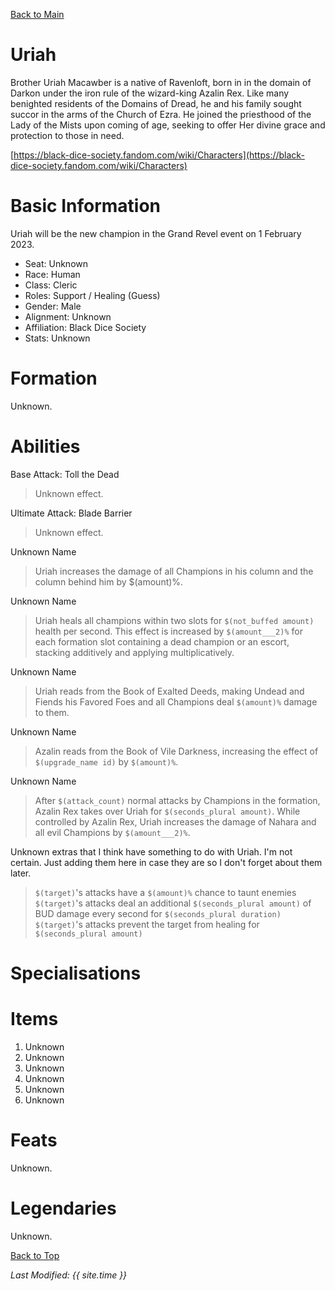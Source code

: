 [Back to Main](index.md)

<!-- ![Profile Picture](images/profile_uriah.png) -->

# Uriah

Brother Uriah Macawber is a native of Ravenloft, born in in the domain of Darkon under the iron rule of the wizard-king Azalin Rex. Like many benighted residents of the Domains of Dread, he and his family sought succor in the arms of the Church of Ezra. He joined the priesthood of the Lady of the Mists upon coming of age, seeking to offer Her divine grace and protection to those in need.

[https://black-dice-society.fandom.com/wiki/Characters](https://black-dice-society.fandom.com/wiki/Characters)

# Basic Information

Uriah will be the new champion in the Grand Revel event on 1 February 2023.

* Seat: Unknown
* Race: Human
* Class: Cleric
* Roles: Support / Healing (Guess)
* Gender: Male
* Alignment: Unknown
* Affiliation: Black Dice Society
* Stats: Unknown

# Formation

Unknown.
<!-- ![Formation Layout](images/formation_uriah.png) -->

# Abilities

Base Attack: Toll the Dead
> Unknown effect.

Ultimate Attack: Blade Barrier
> Unknown effect.

Unknown Name
> Uriah increases the damage of all Champions in his column and the column behind him by $(amount)%.

Unknown Name
> Uriah heals all champions within two slots for `$(not_buffed amount)` health per second. This effect is increased by `$(amount___2)%` for each formation slot containing a dead champion or an escort, stacking additively and applying multiplicatively.

Unknown Name
> Uriah reads from the Book of Exalted Deeds, making Undead and Fiends his Favored Foes and all Champions deal `$(amount)%` damage to them.

Unknown Name
> Azalin reads from the Book of Vile Darkness, increasing the effect of `$(upgrade_name id)` by `$(amount)%`.

Unknown Name
> After `$(attack_count)` normal attacks by Champions in the formation, Azalin Rex takes over Uriah for `$(seconds_plural amount)`. While controlled by Azalin Rex, Uriah increases the damage of Nahara and all evil Champions by `$(amount___2)%`.

Unknown extras that I think have something to do with Uriah. I'm not certain. Just adding them here in case they are so I don't forget about them later.
> `$(target)`'s attacks have a `$(amount)%` chance to taunt enemies
> `$(target)`'s attacks deal an additional `$(seconds_plural amount)` of BUD damage every second for `$(seconds_plural duration)`
> `$(target)`'s attacks prevent the target from healing for `$(seconds_plural amount)`

# Specialisations

# Items

1. Unknown
2. Unknown
3. Unknown
4. Unknown
5. Unknown
6. Unknown

# Feats

Unknown.

# Legendaries

Unknown.

[Back to Top](#top)

*Last Modified: {{ site.time }}*